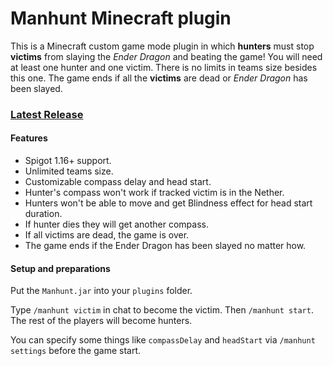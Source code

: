 # Manhunt Minecraft plugin

This is a Minecraft custom game mode plugin in which **hunters** must stop **victims** from slaying the *Ender Dragon* and beating the game! You will need at least one hunter and one victim. There is no limits in teams size besides this one. The game ends if all the **victims** are dead or *Ender Dragon* has been slayed.
### [Latest Release](https://github.com/morozoffnor/Manhunt-Minecraft-plugin/releases/tag/v1.1)
#### Features
* Spigot 1.16+ support.
* Unlimited teams size.
* Customizable compass delay and head start.
* Hunter's compass won't work if tracked victim is in the Nether.
* Hunters won't be able to move and get Blindness effect for head start duration.
* If hunter dies they will get another compass.
* If all victims are dead, the game is over.
* The game ends if the Ender Dragon has been slayed no matter how.

#### Setup and preparations
Put the `Manhunt.jar` into your `plugins` folder.

Type `/manhunt victim` in chat to become the victim.
Then `/manhunt start`. The rest of the players will become hunters.

You can specify some things like `compassDelay` and `headStart`  via `/manhunt settings` before the game start.
